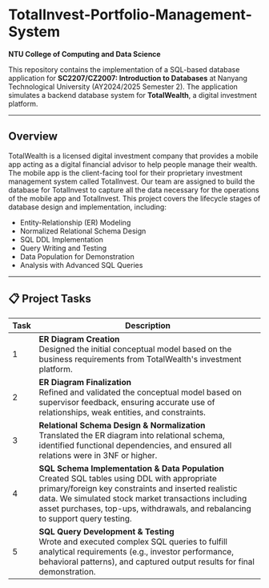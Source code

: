 # TotalInvest-Portfolio-Management-System
**NTU College of Computing and Data Science**

This repository contains the implementation of a SQL-based database application for **SC2207/CZ2007: Introduction to Databases** at Nanyang Technological University (AY2024/2025 Semester 2). The application simulates a backend database system for **TotalWealth**, a digital investment platform.

---

## Overview

TotalWealth is a licensed digital investment company that provides a mobile app acting as a digital financial advisor to help people manage their wealth. The mobile app is the client-facing tool for their proprietary investment management system called TotalInvest. Our team are assigned to build the database for TotalInvest to capture all the data necessary for the operations of the mobile app and TotalInvest. This project covers the lifecycle stages of database design and implementation, including:

- Entity-Relationship (ER) Modeling
- Normalized Relational Schema Design
- SQL DDL Implementation
- Query Writing and Testing
- Data Population for Demonstration
- Analysis with Advanced SQL Queries

---

## 📋 Project Tasks

| Task | Description |
|------|-------------|
| 1 | **ER Diagram Creation**<br>Designed the initial conceptual model based on the business requirements from TotalWealth's investment platform. |
| 2 | **ER Diagram Finalization**<br>Refined and validated the conceptual model based on supervisor feedback, ensuring accurate use of relationships, weak entities, and constraints. |
| 3 | **Relational Schema Design & Normalization**<br>Translated the ER diagram into relational schema, identified functional dependencies, and ensured all relations were in 3NF or higher. |
| 4 | **SQL Schema Implementation & Data Population**<br>Created SQL tables using DDL with appropriate primary/foreign key constraints and inserted realistic data. We simulated stock market transactions including asset purchases, top-ups, withdrawals, and rebalancing to support query testing. |
| 5 | **SQL Query Development & Testing**<br>Wrote and executed complex SQL queries to fulfill analytical requirements (e.g., investor performance, behavioral patterns), and captured output results for final demonstration. |

